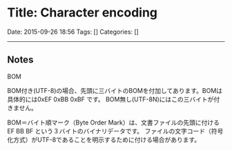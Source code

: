 # Title: Character encoding

Date: 2015-09-26 18:56
Tags: []
Categories: []

<!-- toc -->

---

## Notes

BOM

BOM付き(UTF-8)の場合、先頭に三バイトのBOMを付加してあります。BOMは具体的には0xEF 0xBB 0xBF です。
BOM無し(UTF-8N)にはこの三バイトが付きません。

BOM＝バイト順マーク（Byte Order Mark）は、文書ファイルの先頭に付ける EF BB BF という３バイトのバイナリデータです。
ファイルの文字コード（符号化方式）がUTF-8であることを明示するために付ける場合があります。
